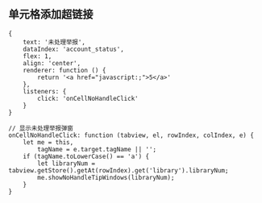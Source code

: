 ## 单元格添加超链接

	{
        text: '未处理举报',
        dataIndex: 'account_status',
        flex: 1,
        align: 'center',
        renderer: function () {
            return '<a href="javascript:;">5</a>'
        },
        listeners: {
            click: 'onCellNoHandleClick'
        }
    }

	// 显示未处理举报弹窗
    onCellNoHandleClick: function (tabview, el, rowIndex, colIndex, e) {
        let me = this,
            tagName = e.target.tagName || '';
        if (tagName.toLowerCase() == 'a') {
            let libraryNum = tabview.getStore().getAt(rowIndex).get('library').libraryNum;
            me.showNoHandleTipWindows(libraryNum);
        }
    }

	